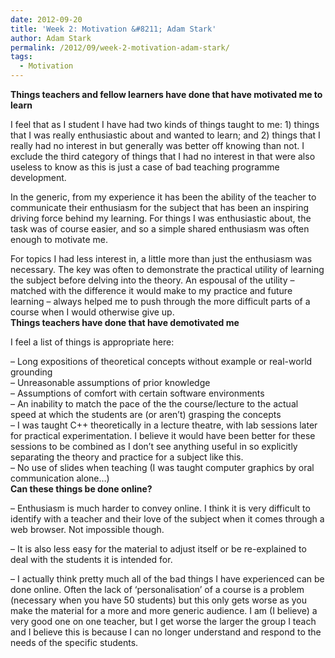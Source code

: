 ```yaml
---
date: 2012-09-20
title: 'Week 2: Motivation &#8211; Adam Stark'
author: Adam Stark
permalink: /2012/09/week-2-motivation-adam-stark/
tags:
  - Motivation
---
```

**Things teachers and fellow learners have done that have motivated me to learn**

I feel that as I student I have had two kinds of things taught to me: 1) things that I was really enthusiastic about and wanted to learn; and 2) things that I really had no interest in but generally was better off knowing than not. I exclude the third category of things that I had no interest in that were also useless to know as this is just a case of bad teaching programme development.

In the generic, from my experience it has been the ability of the teacher to communicate their enthusiasm for the subject that has been an inspiring driving force behind my learning. For things I was enthusiastic about, the task was of course easier, and so a simple shared enthusiasm was often enough to motivate me.

For topics I had less interest in, a little more than just the enthusiasm was necessary. The key was often to demonstrate the practical utility of learning the subject before delving into the theory. An espousal of the utility &#8211; matched with the difference it would make to my practice and future learning &#8211; always helped me to push through the more difficult parts of a course when I would otherwise give up.  
**Things teachers have done that have demotivated me**

I feel a list of things is appropriate here:

&#8211; Long expositions of theoretical concepts without example or real-world grounding  
&#8211; Unreasonable assumptions of prior knowledge  
&#8211; Assumptions of comfort with certain software environments  
&#8211; An inability to match the pace of the the course/lecture to the actual speed at which the students are (or aren&#8217;t) grasping the concepts  
&#8211; I was taught C++ theoretically in a lecture theatre, with lab sessions later for practical experimentation. I believe it would have been better for these sessions to be combined as I don&#8217;t see anything useful in so explicitly separating the theory and practice for a subject like this.  
&#8211; No use of slides when teaching (I was taught computer graphics by oral communication alone…)  
**Can these things be done online?**

&#8211; Enthusiasm is much harder to convey online. I think it is very difficult to identify with a teacher and their love of the subject when it comes through a web browser. Not impossible though.

&#8211; It is also less easy for the material to adjust itself or be re-explained to deal with the students it is intended for.

&#8211; I actually think pretty much all of the bad things I have experienced can be done online. Often the lack of &#8216;personalisation&#8217; of a course is a problem (necessary when you have 50 students) but this only gets worse as you make the material for a more and more generic audience. I am (I believe) a very good one on one teacher, but I get worse the larger the group I teach and I believe this is because I can no longer understand and respond to the needs of the specific students.
